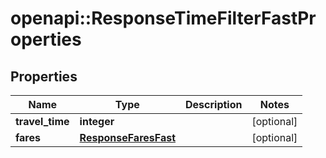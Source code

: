 # openapi::ResponseTimeFilterFastProperties


## Properties
Name | Type | Description | Notes
------------ | ------------- | ------------- | -------------
**travel_time** | **integer** |  | [optional] 
**fares** | [**ResponseFaresFast**](ResponseFaresFast.md) |  | [optional] 


